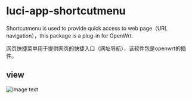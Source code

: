 # luci-app-shortcutmenu
 Shortcutmenu is used to provide quick access to web page（URL navigation），this package is a plug-in for OpenWrt.
 
网页快捷菜单用于提供网页的快捷入口（网址导航），该软件包是openwrt的插件。

## view
  ![Image text](https://raw.githubusercontent.com/doushang/luci-app-shortcutmenu/master/views/view1.jpg)
